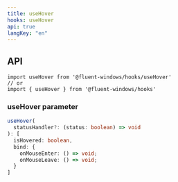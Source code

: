 ```yaml
---
title: useHover
hooks: useHover
api: true
langKey: "en"
---
```


## API

```
import useHover from '@fluent-windows/hooks/useHover'
// or
import { useHover } from '@fluent-windows/hooks'
```

### useHover parameter

```ts
useHover(
  statusHandler?: (status: boolean) => void
): [
  isHovered: boolean,
  bind: {
    onMouseEnter: () => void;
    onMouseLeave: () => void;
  }
]
```
